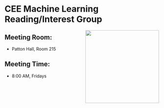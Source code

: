# CEE Machine Learning Reading/Interest Group
<img src="https://vtnews.vt.edu/global_assets/images/logo-maroon.svg" width="240" align="right">

## Meeting Room:
- Patton Hall, Room 215 

## Meeting Time:
- 8:00 AM, Fridays

